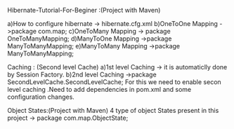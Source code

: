 Hibernate-Tutorial-For-Beginer :(Project with Maven)

a)How to configure hibernate -> hibernate.cfg.xml
b)OneToOne Mapping ->package com.map;
c)OneToMany Mapping -> package OneToManyMapping;
d)ManyToOne Mapping ->package ManyToManyMapping;
e)ManyToMany Mapping ->package ManyToManyMapping;


Caching : (Second level Cache)
a)1st level Caching -> it is automaticlly done by Session Factory.
b)2nd level Caching ->package SecondLevelCache.SecondLevelCache; For this we need to enable secon level caching .Need to add dependencies in pom.xml and some configuration changes.


Object States:(Project with Maven)
4 type of object States present in this project -> package com.map.ObjectState;

